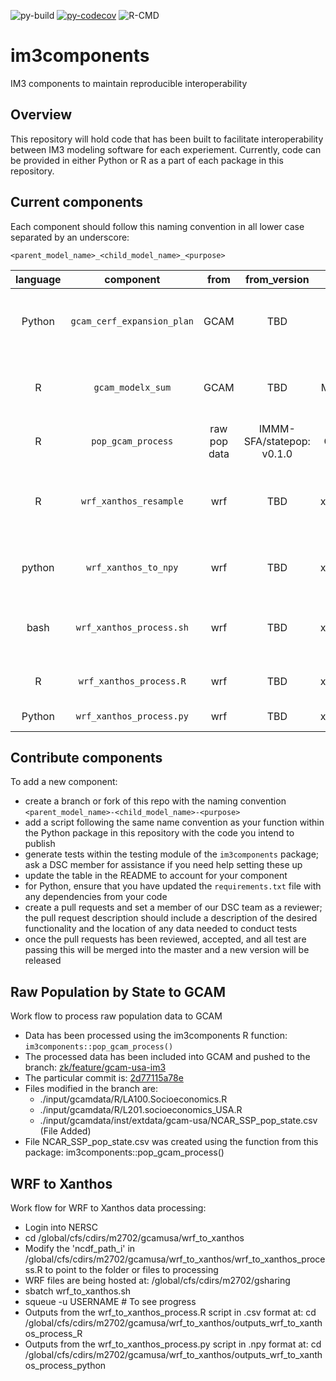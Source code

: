 ![py-build](https://github.com/IMMM-SFA/im3components/workflows/py-build/badge.svg) [![py-codecov](https://codecov.io/gh/IMMM-SFA/im3components/branch/main/graph/badge.svg)](https://codecov.io/gh/IMMM-SFA/im3components) ![R-CMD](https://github.com/IMMM-SFA/im3components/workflows/R-CMD/badge.svg)

# im3components
IM3 components to maintain reproducible interoperability

## Overview
This repository will hold code that has been built to facilitate interoperability between IM3 modeling software for each experiement.  Currently, code can be provided in either Python or R as a part of each package in this repository.

## Current components
Each component should follow this naming convention in all lower case separated by an underscore:

`<parent_model_name>_<child_model_name>_<purpose>`

| language | component | from | from_version | to | to_version | description |
| :--: | :--: | :--: | :--: | :--: | :--: | -- |
| Python | `gcam_cerf_expansion_plan` | GCAM | TBD | CERF | TBD | converts a GCAM-USA electricity capacity expansion plan into the format needed for CERF's inputs. |
| R | `gcam_modelx_sum` | GCAM | TBD | ModelX | TBD | example function to represent data from GCAM being converted for some use by ModelX (fake model) |
|R| `pop_gcam_process` | raw pop data | IMMM-SFA/statepop: v0.1.0 | GCAM | Branch: [zk/feature/gcam-usa-im3](https://stash.pnnl.gov/projects/JGCRI/repos/gcam-core/browse?at=refs%2Fheads%2Fzk%2Ffeature%2Fgcam-usa-im3)| process raw popultation by state for GCAM scenarios.|
| R | `wrf_xanthos_resample` | wrf | TBD | xanthos | v2.4.0 | resample from WRF hourly, 12kmx12km data to Xanthos monthly, 0.5x0.5deg grid for each WRF parameter selected.|
| python | `wrf_xanthos_to_npy` | wrf | TBD | xanthos | v2.4.0 | convert .csv file out from wrf_xanthos_resample to .npy for xanthos|
| bash | `wrf_xanthos_process.sh` | wrf | TBD | xanthos | v2.4.0 | run wrf_xanthos_process.R and wrf_xanthos_process.py on NERSC|
| R | `wrf_xanthos_process.R` | wrf | TBD | xanthos | v2.4.0 | run wrf_xanthos_resample on NERSC|
| Python | `wrf_xanthos_process.py` | wrf | TBD | xanthos | v2.4.0 | run wrf_xanthos_to_npy on NERSC|



## Contribute components
To add a new component:
 - create a branch or fork of this repo with the naming convention `<parent_model_name>-<child_model_name>-<purpose>`
 - add a script following the same name convention as your function within the Python package in this repository with the code you intend to publish
 - generate tests within the testing module of the `im3components` package; ask a DSC member for assistance if you need help setting these up
 - update the table in the README to account for your component
 - for Python, ensure that you have updated the `requirements.txt` file with any dependencies from your code
 - create a pull requests and set a member of our DSC team as a reviewer; the pull request description should include a description of the desired functionality and the location of any data needed to conduct tests
 - once the pull requests has been reviewed, accepted, and all test are passing this will be merged into the master and a new version will be released


## Raw Population by State to GCAM
Work flow to process raw population data to GCAM
- Data has been processed using the im3components R function: `im3components::pop_gcam_process()`
- The processed data has been included into GCAM and pushed to the branch: [zk/feature/gcam-usa-im3](https://stash.pnnl.gov/projects/JGCRI/repos/gcam-core/browse?at=refs%2Fheads%2Fzk%2Ffeature%2Fgcam-usa-im3)
- The particular commit is: [2d77115a78e](https://stash.pnnl.gov/projects/JGCRI/repos/gcam-core/commits/2d77115a78eb5ed32f7d626c5d26390b65028f8b)
- Files modified in the branch are:
    - ./input/gcamdata/R/LA100.Socioeconomics.R
    - ./input/gcamdata/R/L201.socioeconomics_USA.R
    - ./input/gcamdata/inst/extdata/gcam-usa/NCAR_SSP_pop_state.csv (File Added)
- File NCAR_SSP_pop_state.csv was created using the function from this package: im3components::pop_gcam_process()

## WRF to Xanthos
Work flow for WRF to Xanthos data processing:
- Login into NERSC
- cd /global/cfs/cdirs/m2702/gcamusa/wrf_to_xanthos
- Modify the 'ncdf_path_i' in /global/cfs/cdirs/m2702/gcamusa/wrf_to_xanthos/wrf_to_xanthos_process.R to point to the folder or files to processing
- WRF files are being hosted at: /global/cfs/cdirs/m2702/gsharing
- sbatch wrf_to_xanthos.sh
- squeue -u USERNAME # To see progress
- Outputs from the wrf_to_xanthos_process.R script in .csv format at: cd /global/cfs/cdirs/m2702/gcamusa/wrf_to_xanthos/outputs_wrf_to_xanthos_process_R
- Outputs from the wrf_to_xanthos_process.py script in .npy format at: cd /global/cfs/cdirs/m2702/gcamusa/wrf_to_xanthos/outputs_wrf_to_xanthos_process_python

